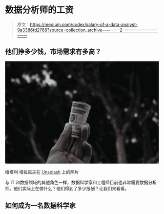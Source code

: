 # 数据分析师的工资

> 原文：<https://medium.com/codex/salary-of-a-data-analyst-9a3386fd2768?source=collection_archive---------2----------------------->

## 他们挣多少钱，市场需求有多高？

![](img/359a1d7b0c2cde05293871377ae26a6c.png)

维塔利·塔拉诺夫在 [Unsplash](https://unsplash.com/s/photos/salary?utm_source=unsplash&utm_medium=referral&utm_content=creditCopyText) 上的照片

与 IT 和数据领域的其他角色一样，数据科学家和工程师目前也非常需要数据分析师。他们实际上在做什么？他们得到了多少报酬？让我们来看看。

## 如何成为一名数据科学家